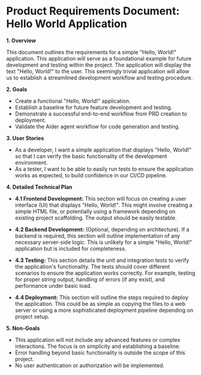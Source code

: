 # Product Requirements Document: Hello World Application

**1. Overview**

This document outlines the requirements for a simple "Hello, World!" application.  This application will serve as a foundational example for future development and testing within the project. The application will display the text "Hello, World!" to the user.  This seemingly trivial application will allow us to establish a streamlined development workflow and testing procedure.


**2. Goals**

* Create a functional "Hello, World!" application.
* Establish a baseline for future feature development and testing.
* Demonstrate a successful end-to-end workflow from PRD creation to deployment.
* Validate the Aider agent workflow for code generation and testing.


**3. User Stories**

* As a developer, I want a simple application that displays "Hello, World!" so that I can verify the basic functionality of the development environment.
* As a tester, I want to be able to easily run tests to ensure the application works as expected, to build confidence in our CI/CD pipeline.


**4. Detailed Technical Plan**

* **4.1 Frontend Development:**  This section will focus on creating a user interface (UI) that displays "Hello, World!".  This might involve creating a simple HTML file, or potentially using a framework depending on existing project scaffolding. The output should be easily testable.

* **4.2 Backend Development:** (Optional, depending on architecture). If a backend is required, this section will outline implementation of any necessary server-side logic. This is unlikely for a simple "Hello, World!" application but is included for completeness.

* **4.3 Testing:**  This section details the unit and integration tests to verify the application's functionality. The tests should cover different scenarios to ensure the application works correctly.  For example, testing for proper string output, handling of errors (if any exist), and performance under basic load.

* **4.4 Deployment:**  This section will outline the steps required to deploy the application. This could be as simple as copying the files to a web server or using a more sophisticated deployment pipeline depending on project setup.


**5. Non-Goals**

* This application will not include any advanced features or complex interactions.  The focus is on simplicity and establishing a baseline.
* Error handling beyond basic functionality is outside the scope of this project.
* No user authentication or authorization will be implemented.